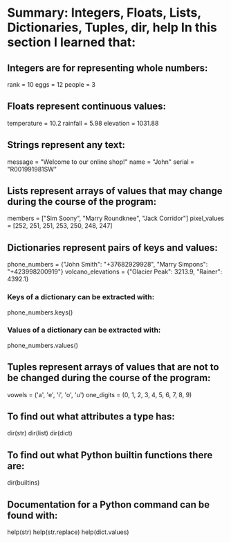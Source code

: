 
# Summary: Integers, Floats, Lists, Dictionaries, Tuples, dir, help In this section I learned that:
## Integers are for representing whole numbers:
rank = 10 eggs = 12 people = 3 
## Floats represent continuous values:
temperature = 10.2 rainfall = 5.98 elevation = 1031.88 
## Strings represent any text:
message = "Welcome to our online shop!" name = "John" serial = "R001991981SW" 
## Lists represent arrays of values that may change during the course of the program:
members = ["Sim Soony", "Marry Roundknee", "Jack Corridor"] pixel_values = [252, 251, 251, 253, 250, 248, 247] 
## Dictionaries represent pairs of keys and values:
phone_numbers = {"John Smith": "+37682929928", "Marry Simpons": "+423998200919"} volcano_elevations = {"Glacier Peak": 3213.9, "Rainer": 4392.1} 
### Keys of a dictionary can be extracted with:
phone_numbers.keys() 
### Values of a dictionary can be extracted with:
phone_numbers.values() 
## Tuples represent arrays of values that are not to be changed during the course of the program:
vowels = ('a', 'e', 'i', 'o', 'u') one_digits = (0, 1, 2, 3, 4, 5, 6, 7, 8, 9) 
## To find out what attributes a type has:
dir(str) dir(list) dir(dict) 
## To find out what Python builtin functions there are:
dir(builtins) 
## Documentation for a Python command can be found with:
help(str) help(str.replace) help(dict.values)
